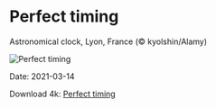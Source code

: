 # Perfect timing

Astronomical clock, Lyon, France (© kyolshin/Alamy)

![Perfect timing](https://bing.com/th?id=OHR.LyonAstronomical_EN-US8367377789_UHD.jpg&rf=LaDigue_UHD.jpg&pid=hp&w=1024&h=576)

Date: 2021-03-14

Download 4k: [Perfect timing](https://bing.com/th?id=OHR.LyonAstronomical_EN-US8367377789_UHD.jpg&rf=LaDigue_UHD.jpg&pid=hp&w=3840&h=2160)

